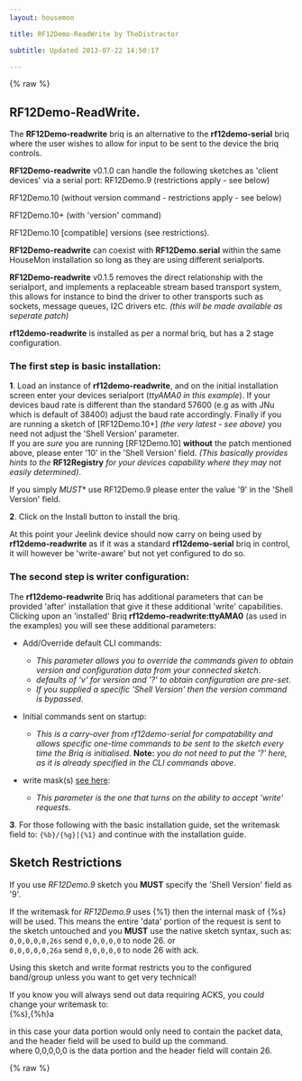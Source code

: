 ```yaml
---
layout: housemon

title: RF12Demo-ReadWrite by TheDistractor

subtitle: Updated 2013-07-22 14:50:17 

---
```


{% raw %}

## RF12Demo-ReadWrite.
The **RF12Demo-readwrite** briq is an alternative to the **rf12demo-serial** briq where the user wishes to allow for input to be sent to the device the briq controls.

**RF12Demo-readwrite** v0.1.0 can handle the following sketches as 'client devices' via a serial port:
RF12Demo.9 (restrictions apply - see below)  

RF12Demo.10 (without version command - restrictions apply - see below)  

RF12Demo.10+ (with 'version' command)

RF12Demo.10 [compatible] versions (see restrictions).

**RF12Demo-readwrite** can coexist with **RF12Demo.serial** within the same HouseMon installation so long as they are using different serialports.

**RF12Demo-readwrite** v0.1.5 removes the direct relationship with the serialport, and implements a replaceable stream based transport system, this allows for instance to bind the driver to other transports such as sockets, message queues, I2C drivers etc. *(this will be made available as seperate patch)*  


**rf12demo-readwrite** is installed as per a normal briq, but has a 2 stage configuration. 

### The first step is basic installation:  

**1**\. Load an instance of **rf12demo-readwrite**, and on the initial installation screen enter your devices serialport (*ttyAMA0 in this example*). If your devices baud rate is different than the standard 57600 (e.g as with JNu which is default of 38400) adjust the baud rate accordingly. Finally if you are running a sketch of \[RF12Demo.10+\] *(the very latest - see above)* you need not adjust the 'Shell Version' parameter.  
If you are *sure* you are running \[RF12Demo.10\] **without** the patch mentioned above, please enter '10' in the 'Shell Version' field. *(This basically provides hints to the* **RF12Registry** *for your devices capability where they may not easily determined)*.  

If you simply *MUST** use RF12Demo.9 please enter the value '9' in the 'Shell Version' field.
  
**2**\. Click on the Install button to install the briq. 
  
At this point your Jeelink device should now carry on being used by **rf12demo-readwrite** as if it was a standard **rf12demo-serial** briq in control, it will however be 'write-aware' but not yet configured to do so.  

### The second step is writer configuration:  

The **rf12demo-readwrite** Briq has additional parameters that can be provided 'after' installation that give it these additional 'write' capabilities.  
Clicking upon an 'installed' Briq **rf12demo-readwrite:ttyAMA0** (as used in the examples) you will see these additional parameters:  

+  Add/Override default CLI commands:

	-  *This parameter allows you to override the commands given to obtain version and configuration data from your connected sketch*.
	-  *defaults of 'v' for version and '?' to obtain configuration are pre-set*.
	-  *If you supplied a specific 'Shell Version' then the version command is bypassed*.

+  Initial commands sent on startup:

	+  *This is a carry-over from rf12demo-serial for compatability and allows specific one-time commands to be sent to the sketch every time the Briq is initialised.* **Note:** *you do not need to put the '?' here, as it is already specified in the CLI commands above*.

+  write mask(s) [see here](rf12demo-writemasks.html):

	+ *This parameter is the one that turns on the ability to accept 'write' requests*.
  

**3**\. For those following with the basic installation guide, set the writemask field to: ``{%b}/{%g}|{%1}`` and continue with the installation guide.



## Sketch Restrictions

If you use *RF12Demo.9* sketch you **MUST** specify the 'Shell Version' field as '9'.  

If the writemask for *RF12Demo.9* uses {%1} then the internal mask of {%s} will be used. This means the entire 'data' portion of the request is sent to the sketch untouched and you **MUST** use the native sketch syntax, such as:  
``0,0,0,0,0,26s`` send ``0,0,0,0,0`` to node 26. 
or  
``0,0,0,0,0,26a`` send ``0,0,0,0,0`` to node 26 with ack.

Using this sketch and write format restricts you to the configured band/group unless you want to get very technical!

If you know you will always send out data requiring ACKS, you *could* change your writemask to:  
{%s},{%h}a  

in this case your data portion would only need to contain the packet data, and the header field will be used to build up the command.  
where 0,0,0,0,0 is the data portion and the header field will contain 26.







{% raw %}
